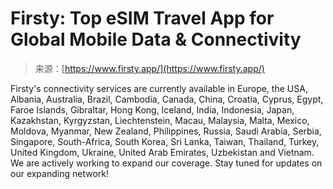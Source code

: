 <!--yml
category: 未分类
date: 2024-05-29 13:23:57
-->

# Firsty: Top eSIM Travel App for Global Mobile Data & Connectivity

> 来源：[https://www.firsty.app/](https://www.firsty.app/)

Firsty's connectivity services are currently available in Europe, the USA, Albania, Australia, Brazil, Cambodia, Canada, China, Croatia, Cyprus, Egypt, Faroe Islands, Gibraltar, Hong Kong, Iceland, India, Indonesia, Japan, Kazakhstan, Kyrgyzstan, Liechtenstein, Macau, Malaysia, Malta, Mexico, Moldova, Myanmar, New Zealand, Philippines, Russia, Saudi Arabia, Serbia, Singapore, South-Africa, South Korea, Sri Lanka, Taiwan, Thailand, Turkey, United Kingdom, Ukraine, United Arab Emirates, Uzbekistan and Vietnam. We are actively working to expand our coverage. Stay tuned for updates on our expanding network!